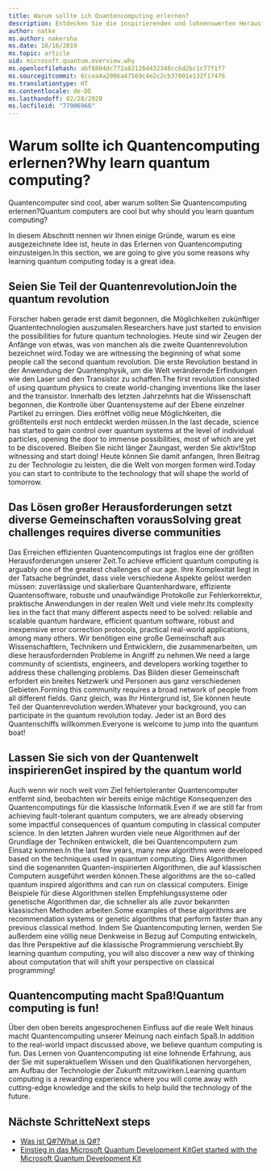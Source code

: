 ```yaml
---
title: Warum sollte ich Quantencomputing erlernen?
description: Entdecken Sie die inspirierenden und lohnenswerten Herausforderungen des Quantencomputings.
author: natke
ms.author: nakersha
ms.date: 10/16/2019
ms.topic: article
uid: microsoft.quantum.overview.why
ms.openlocfilehash: abf8804dc772a82126d432348cc6d2bc1c77f1f7
ms.sourcegitcommit: 6ccea4a2006a47569c4e2c2cb37001e132f17476
ms.translationtype: HT
ms.contentlocale: de-DE
ms.lasthandoff: 02/28/2020
ms.locfileid: "77906966"
---
```

# <a name="why-learn-quantum-computing"></a><span data-ttu-id="662d8-103">Warum sollte ich Quantencomputing erlernen?</span><span class="sxs-lookup"><span data-stu-id="662d8-103">Why learn quantum computing?</span></span>

<span data-ttu-id="662d8-104">Quantencomputer sind cool, aber warum sollten Sie Quantencomputing erlernen?</span><span class="sxs-lookup"><span data-stu-id="662d8-104">Quantum computers are cool but why should you learn quantum computing?</span></span>

<span data-ttu-id="662d8-105">In diesem Abschnitt nennen wir Ihnen einige Gründe, warum es eine ausgezeichnete Idee ist, heute in das Erlernen von Quantencomputing einzusteigen.</span><span class="sxs-lookup"><span data-stu-id="662d8-105">In this section, we are going to give you some reasons why learning quantum computing today is a great idea.</span></span>

## <a name="join-the-quantum-revolution"></a><span data-ttu-id="662d8-106">Seien Sie Teil der Quantenrevolution</span><span class="sxs-lookup"><span data-stu-id="662d8-106">Join the quantum revolution</span></span>

<span data-ttu-id="662d8-107">Forscher haben gerade erst damit begonnen, die Möglichkeiten zukünftiger Quantentechnologien auszumalen.</span><span class="sxs-lookup"><span data-stu-id="662d8-107">Researchers have just started to envision the possibilities for future quantum technologies.</span></span> <span data-ttu-id="662d8-108">Heute sind wir Zeugen der Anfänge von etwas, was von manchen als die zweite Quantenrevolution bezeichnet wird.</span><span class="sxs-lookup"><span data-stu-id="662d8-108">Today we are witnessing the beginning of what some people call the second quantum revolution.</span></span> <span data-ttu-id="662d8-109">Die erste Revolution bestand in der Anwendung der Quantenphysik, um die Welt verändernde Erfindungen wie den Laser und den Transistor zu schaffen.</span><span class="sxs-lookup"><span data-stu-id="662d8-109">The first revolution consisted of using quantum physics to create world-changing inventions like the laser and the transistor.</span></span> <span data-ttu-id="662d8-110">Innerhalb des letzten Jahrzehnts hat die Wissenschaft begonnen, die Kontrolle über Quantensysteme auf der Ebene einzelner Partikel zu erringen. Dies eröffnet völlig neue Möglichkeiten, die größtenteils erst noch entdeckt werden müssen.</span><span class="sxs-lookup"><span data-stu-id="662d8-110">In the last decade, science has started to gain control over quantum systems at the level of individual particles, opening the door to immense possibilities, most of which are yet to be discovered.</span></span> <span data-ttu-id="662d8-111">Bleiben Sie nicht länger Zaungast, werden Sie aktiv!</span><span class="sxs-lookup"><span data-stu-id="662d8-111">Stop witnessing and start doing!</span></span> <span data-ttu-id="662d8-112">Heute können Sie damit anfangen, Ihren Beitrag zu der Technologie zu leisten, die die Welt von morgen formen wird.</span><span class="sxs-lookup"><span data-stu-id="662d8-112">Today you can start to contribute to the technology that will shape the world of tomorrow.</span></span>

## <a name="solving-great-challenges-requires-diverse-communities"></a><span data-ttu-id="662d8-113">Das Lösen großer Herausforderungen setzt diverse Gemeinschaften voraus</span><span class="sxs-lookup"><span data-stu-id="662d8-113">Solving great challenges requires diverse communities</span></span>

<span data-ttu-id="662d8-114">Das Erreichen effizienten Quantencomputings ist fraglos eine der größten Herausforderungen unserer Zeit.</span><span class="sxs-lookup"><span data-stu-id="662d8-114">To achieve efficient quantum computing is arguably one of the greatest challenges of our age.</span></span> <span data-ttu-id="662d8-115">Ihre Komplexität liegt in der Tatsache begründet, dass viele verschiedene Aspekte gelöst werden müssen: zuverlässige und skalierbare Quantenhardware, effiziente Quantensoftware, robuste und unaufwändige Protokolle zur Fehlerkorrektur, praktische Anwendungen in der realen Welt und viele mehr.</span><span class="sxs-lookup"><span data-stu-id="662d8-115">Its complexity lies in the fact that many different aspects need to be solved: reliable and scalable quantum hardware, efficient quantum software, robust and inexpensive error correction protocols, practical real-world applications, among many others.</span></span> <span data-ttu-id="662d8-116">Wir benötigen eine große Gemeinschaft aus Wissenschaftlern, Technikern und Entwicklern, die zusammenarbeiten, um diese herausfordernden Probleme in Angriff zu nehmen.</span><span class="sxs-lookup"><span data-stu-id="662d8-116">We need a large community of scientists, engineers, and developers working together to address these challenging problems.</span></span> <span data-ttu-id="662d8-117">Das Bilden dieser Gemeinschaft erfordert ein breites Netzwerk und Personen aus ganz verschiedenen Gebieten.</span><span class="sxs-lookup"><span data-stu-id="662d8-117">Forming this community requires a broad network of people from all different fields.</span></span> <span data-ttu-id="662d8-118">Ganz gleich, was Ihr Hintergrund ist, Sie können heute Teil der Quantenrevolution werden.</span><span class="sxs-lookup"><span data-stu-id="662d8-118">Whatever your background, you can participate in the quantum revolution today.</span></span> <span data-ttu-id="662d8-119">Jeder ist an Bord des Quantenschiffs willkommen.</span><span class="sxs-lookup"><span data-stu-id="662d8-119">Everyone is welcome to jump into the quantum boat!</span></span>

## <a name="get-inspired-by-the-quantum-world"></a><span data-ttu-id="662d8-120">Lassen Sie sich von der Quantenwelt inspirieren</span><span class="sxs-lookup"><span data-stu-id="662d8-120">Get inspired by the quantum world</span></span>

<span data-ttu-id="662d8-121">Auch wenn wir noch weit vom Ziel fehlertoleranter Quantencomputer entfernt sind, beobachten wir bereits einige mächtige Konsequenzen des Quantencomputings für die klassische Informatik.</span><span class="sxs-lookup"><span data-stu-id="662d8-121">Even if we are still far from achieving fault-tolerant quantum computers, we are already observing some impactful consequences of quantum computing in classical computer science.</span></span> <span data-ttu-id="662d8-122">In den letzten Jahren wurden viele neue Algorithmen auf der Grundlage der Techniken entwickelt, die bei Quantencomputern zum Einsatz kommen.</span><span class="sxs-lookup"><span data-stu-id="662d8-122">In the last few years, many new algorithms were developed based on the techniques used in quantum computing.</span></span> <span data-ttu-id="662d8-123">Dies Algorithmen sind die sogenannten Quanten-inspirierten Algorithmen, die auf klassischen Computern ausgeführt werden können.</span><span class="sxs-lookup"><span data-stu-id="662d8-123">These algorithms are the so-called quantum inspired algorithms and can run on classical computers.</span></span> <span data-ttu-id="662d8-124">Einige Beispiele für diese Algorithmen stellen Empfehlungssysteme oder genetische Algorithmen dar, die schneller als alle zuvor bekannten klassischen Methoden arbeiten.</span><span class="sxs-lookup"><span data-stu-id="662d8-124">Some examples of these algorithms are recommendation systems or genetic algorithms that perform faster than any previous classical method.</span></span> <span data-ttu-id="662d8-125">Indem Sie Quantencomputing lernen, werden Sie außerdem eine völlig neue Denkweise in Bezug auf Computing entwickeln, das Ihre Perspektive auf die klassische Programmierung verschiebt.</span><span class="sxs-lookup"><span data-stu-id="662d8-125">By learning quantum computing, you will also discover a new way of thinking about computation that will shift your perspective on classical programming!</span></span>

## <a name="quantum-computing-is-fun"></a><span data-ttu-id="662d8-126">Quantencomputing macht Spaß!</span><span class="sxs-lookup"><span data-stu-id="662d8-126">Quantum computing is fun!</span></span>

<span data-ttu-id="662d8-127">Über den oben bereits angesprochenen Einfluss auf die reale Welt hinaus macht Quantencomputing unserer Meinung nach einfach Spaß.</span><span class="sxs-lookup"><span data-stu-id="662d8-127">In addition to the real-world impact discussed above, we believe quantum computing is fun.</span></span> <span data-ttu-id="662d8-128">Das Lernen von Quantencomputing ist eine lohnende Erfahrung, aus der Sie mit superaktuellem Wissen und den Qualifikationen hervorgehen, am Aufbau der Technologie der Zukunft mitzuwirken.</span><span class="sxs-lookup"><span data-stu-id="662d8-128">Learning quantum computing is a rewarding experience where you will come away with cutting-edge knowledge and the skills to help build the technology of the future.</span></span>

## <a name="next-steps"></a><span data-ttu-id="662d8-129">Nächste Schritte</span><span class="sxs-lookup"><span data-stu-id="662d8-129">Next steps</span></span>

* [<span data-ttu-id="662d8-130">Was ist Q#?</span><span class="sxs-lookup"><span data-stu-id="662d8-130">What is Q#?</span></span>](xref:microsoft.quantum.overview.qsharp)
* [<span data-ttu-id="662d8-131">Einstieg in das Microsoft Quantum Development Kit</span><span class="sxs-lookup"><span data-stu-id="662d8-131">Get started with the Microsoft Quantum Development Kit</span></span>](xref:microsoft.quantum.welcome)
